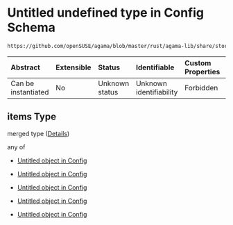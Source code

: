 # Untitled undefined type in Config Schema

```txt
https://github.com/openSUSE/agama/blob/master/rust/agama-lib/share/storage.schema.json#/$defs/volumeGroup/properties/logicalVolumes/items
```



| Abstract            | Extensible | Status         | Identifiable            | Custom Properties | Additional Properties | Access Restrictions | Defined In                                                          |
| :------------------ | :--------- | :------------- | :---------------------- | :---------------- | :-------------------- | :------------------ | :------------------------------------------------------------------ |
| Can be instantiated | No         | Unknown status | Unknown identifiability | Forbidden         | Allowed               | none                | [storage.schema.json\*](storage.schema.json "open original schema") |

## items Type

merged type ([Details](storage-1-defs-volumegroup-properties-logicalvolumes-items.md))

any of

* [Untitled object in Config](storage-1-defs-simplevolumesgenerator.md "check type definition")

* [Untitled object in Config](storage-1-defs-advancedlogicalvolumesgenerator.md "check type definition")

* [Untitled object in Config](storage-1-defs-logicalvolume.md "check type definition")

* [Untitled object in Config](storage-1-defs-thinpoollogicalvolume.md "check type definition")

* [Untitled object in Config](storage-1-defs-thinlogicalvolume.md "check type definition")
